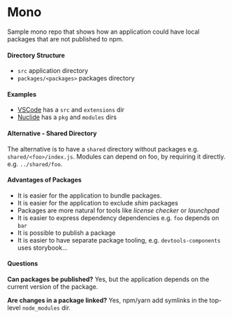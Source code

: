 # Mono

Sample mono repo that shows how an application could have local
packages that are not published to npm.

#### Directory Structure

- `src` application directory
- `packages/<packages>` packages directory

#### Examples

* [VSCode](https://github.com/Microsoft/vscode) has a `src` and `extensions` dir
* [Nuclide](https://github.com/facebook/nuclide) has a `pkg` and `modules` dirs


#### Alternative - Shared Directory

The alternative is to have a `shared` directory without packages e.g. `shared/<foo>/index.js`. Modules can depend on foo, by requiring it directly. e.g. `../shared/foo`.

#### Advantages of Packages

* It is easier for the application to bundle packages.
* It is easier for the application to exclude *shim* packages
* Packages are more natural for tools like *license checker* or *launchpad*
* It is easier to express dependency dependencies e.g. `foo` depends on `bar`
* It is possible to publish a package
* It is easier to have separate package tooling, e.g. `devtools-components` uses storybook...

#### Questions

**Can packages be published?** Yes, but the application depends on the current version of the package.

**Are changes in a package linked?** Yes, npm/yarn add symlinks in the top-level `node_modules` dir.

